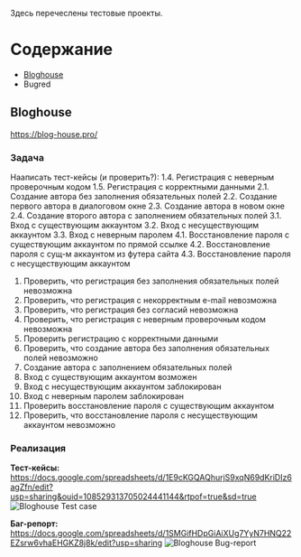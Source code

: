 Здесь перечеслены тестовые проекты.
# Содержание
- [Bloghouse](#bloghouse)
- Bugred

## Bloghouse
https://blog-house.pro/
### Задача
Нааписать тест-кейсы (и проверить?):
1.4. Регистрация с неверным проверочным кодом
1.5. Регистрация с корректными данными
2.1. Создание автора без заполнения обязательных полей
2.2. Создание первого автора в диалоговом окне
2.3. Создание автора в новом окне
2.4. Создание второго автора с заполнением обязательных полей
3.1. Вход с существующим аккаунтом
3.2. Вход с несуществующим аккаунтом
3.3. Вход с неверным паролем
4.1. Восстановление пароля с существующим аккаунтом по прямой ссылке
4.2. Восстановление пароля с сущ-м аккаунтом из футера сайта
4.3. Восстановление пароля с несуществующим аккаунтом

1. Проверить, что регистрация без заполнения обязательных полей невозможна
2. Проверить, что регистрация с некорректным e-mail невозможна
3. Проверить, что регистрация без согласий невозможна
4. Проверить, что регистрация с неверным проверочным кодом невозможна
5. Проверить регистрацию с корректными данными
6. Проверить, что создание автора без заполнения обязательных полей невозможно
7. Создание автора с заполнением обязательных полей
8. Вход с существующим аккаунтом возможен
9. Вход с несуществующим аккаунтом заблокирован
10. Вход с неверным паролем заблокирован
11. Проверить восстановление пароля с существующим аккаунтом
12. Проверить, что восстановление пароля с несуществующим аккаунтом невозможно

### Реализация

**Тест-кейсы:**
https://docs.google.com/spreadsheets/d/1E9cKGQAQhurjS9xqN69dKriDIz6agZfn/edit?usp=sharing&ouid=108529313705024441144&rtpof=true&sd=true
![Bloghouse  Test case](https://user-images.githubusercontent.com/89230342/178154064-d4dcb472-7041-4e5a-9b2d-9a88d3cb0e12.png)

**Баг-репорт:**
https://docs.google.com/spreadsheets/d/1SMGifHDpGiAiXUg7YyN7HNQ22EZsrw6vhaEHGKZ8j8k/edit?usp=sharing
![Bloghouse  Bug-report](https://user-images.githubusercontent.com/89230342/178154068-37c686e3-11eb-4ba7-8c26-da9b9d9dc3db.png)

